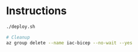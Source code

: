 # Instructions

```bash
./deploy.sh

# Cleanup
az group delete --name iac-bicep --no-wait --yes
```
